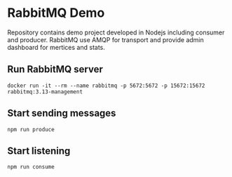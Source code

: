 # RabbitMQ Demo

Repository contains demo project developed in Nodejs including consumer and producer.
RabbitMQ use AMQP for transport and provide admin dashboard for mertices and stats.

## Run RabbitMQ server 
`docker run -it --rm --name rabbitmq -p 5672:5672 -p 15672:15672 rabbitmq:3.13-management`

## Start sending messages
`npm run produce`

## Start listening 
`npm run consume`
